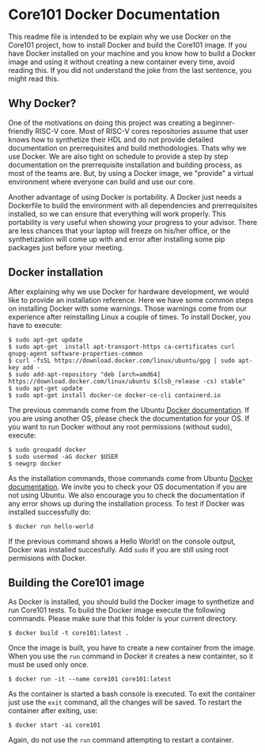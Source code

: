 # Core101 Docker Documentation
This readme file is intended to be explain why we use Docker on the Core101 project, how to install Docker and build the Core101 image. If you have Docker installed on your machine and you know how to build a Docker image and using it without creating a new container every time, avoid reading this. If you did not understand the joke from the last sentence, you might read this.

## Why Docker?
One of the motivations on doing this project was creating a beginner-friendly RISC-V core. Most of RISC-V cores repositories assume that user knows how to synthetize their HDL and do not provide detailed documentation on prerrequisites and build methodologies. Thats why we use Docker. We are also tight on schedule to provide a step by step documentation on the prerrequisite installation and building process, as most of the teams are. But, by using a Docker image, we "provide" a virtual environment where everyone can build and use our core. 

Another advantage of using Docker is portability. A Docker just needs a Dockerfile to build the environment with all dependencies and prerrequisites installed, so we can ensure that everything will work properly. This portability is very useful when showing your progress to your advisor. There are less chances that your laptop will freeze on his/her office, or the synthetization will come up with and error after installing some pip packages just before your meeting.

## Docker installation
After explaining why we use Docker for hardware development, we would like to provide an installation reference. Here we have some common steps on installing Docker with some warnings. Those warnings come from our experience after reinstalling Linux a couple of times. To install Docker, you have to execute:

    $ sudo apt-get update
    $ sudo apt-get 	install apt-transport-https ca-certificates curl gnupg-agent software-properties-common
    $ curl -fsSL https://download.docker.com/linux/ubuntu/gpg | sudo apt-key add -
    $ sudo add-apt-repository "deb [arch=amd64] https://download.docker.com/linux/ubuntu $(lsb_release -cs) stable"
    $ sudo apt-get update
    $ sudo apt-get install docker-ce docker-ce-cli containerd.io

The previous commands come from the Ubuntu [Docker documentation](https://docs.docker.com/install/linux/docker-ce/ubuntu/). If you are using another OS, please check the documentation for your OS. If you want to run Docker without any root permissions (without sudo), execute:

    $ sudo groupadd docker
    $ sudo usermod -aG docker $USER
    $ newgrp docker

As the installation commands, those commands come from Ubuntu [Docker documentation](https://docs.docker.com/install/linux/linux-postinstall/). We invite you to check your OS documentation if you are not using Ubuntu. We also encourage you to check the documentation if any error shows up during the installation process. To test if Docker was installed successfully do:

    $ docker run hello-world

If the previous command shows a Hello World! on the console output, Docker was installed succesfully. Add `sudo` if you are still using root permisions with Docker.

## Building the Core101 image
As Docker is installed, you should build the Docker image to synthetize and run Core101 tests. To build the Docker image execute the following commands. Please make sure that this folder is your current directory.

    $ docker build -t core101:latest .

Once the image is built, you have to create a new container from the image. When you use the `run` command in Docker it creates a new containter, so it must be used only once.

    $ docker run -it --name core101 core101:latest

As the container is started a bash console is executed. To exit the container just use the `exit` command, all the changes will be saved. To restart the container after exiting, use:

    $ docker start -ai core101 

Again, do not use the `run` command attempting to restart a container.
